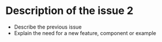 # Description of the issue 2

- Describe the previous issue
- Explain the need for a new feature, component or example

